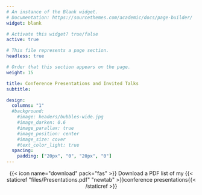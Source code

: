 ```yaml
---
# An instance of the Blank widget.
# Documentation: https://sourcethemes.com/academic/docs/page-builder/
widget: blank

# Activate this widget? true/false
active: true

# This file represents a page section.
headless: true

# Order that this section appears on the page.
weight: 15

title: Conference Presentations and Invited Talks
subtitle:

design:
  columns: "1"
  #background:
    #image: headers/bubbles-wide.jpg
    #image_darken: 0.6
    #image_parallax: true
    #image_position: center
    #image_size: cover
    #text_color_light: true
  spacing:
    padding: ["20px", "0", "20px", "0"]
---
```


<center>

{{< icon name="download" pack="fas" >}} Download a PDF list of my {{< staticref "files/Presentations.pdf" "newtab" >}}conference presentations{{< /staticref >}}

</center>